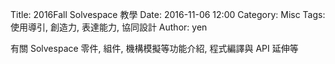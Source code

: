 Title: 2016Fall Solvespace 教學
Date: 2016-11-06 12:00
Category: Misc
Tags: 使用導引, 創造力, 表達能力, 協同設計
Author: yen

有關 Solvespace 零件, 組件, 機構模擬等功能介紹, 程式編譯與 API 延伸等

<!-- PELICAN_END_SUMMARY -->